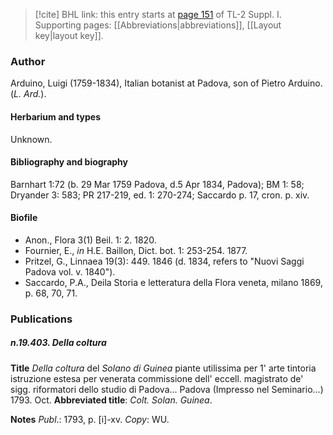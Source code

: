 > [!cite] BHL link: this entry starts at [page 151](https://www.biodiversitylibrary.org/item/103858#page/163/mode/1up) of TL-2 Suppl. I.
> Supporting pages: [[Abbreviations|abbreviations]], [[Layout key|layout key]].

### Author

Arduino, Luigi (1759-1834), Italian botanist at Padova, son of Pietro Arduino. (*L. Ard.*).

#### Herbarium and types

Unknown.

#### Bibliography and biography

Barnhart 1:72 (b. 29 Mar 1759 Padova, d.5 Apr 1834, Padova); BM 1: 58; Dryander 3: 583; PR 217-219, ed. 1: 270-274; Saccardo p. 17, cron. p. xiv.

#### Biofile

- Anon., Flora 3(1) Beil. 1: 2. 1820.
- Fournier, E., *in* H.E. Baillon, Dict. bot. 1: 253-254. 1877.
- Pritzel, G., Linnaea 19(3): 449. 1846 (d. 1834, refers to "Nuovi Saggi Padova vol. v. 1840").
- Saccardo, P.A., Deila Storia e letteratura della Flora veneta, milano 1869, p. 68, 70, 71.

### Publications

##### n.19.403. Della coltura

**Title**
*Della coltura* del *Solano di Guinea* piante utilissima per 1' arte tintoria istruzione estesa per venerata commissione dell' eccell. magistrato de' sigg. riformatori dello studio di Padova... Padova (Impresso nel Seminario...) 1793. Oct.
**Abbreviated title**: *Colt. Solan. Guinea*.

**Notes**
*Publ*.: 1793, p. \[i\]-xv. *Copy*: WU.


